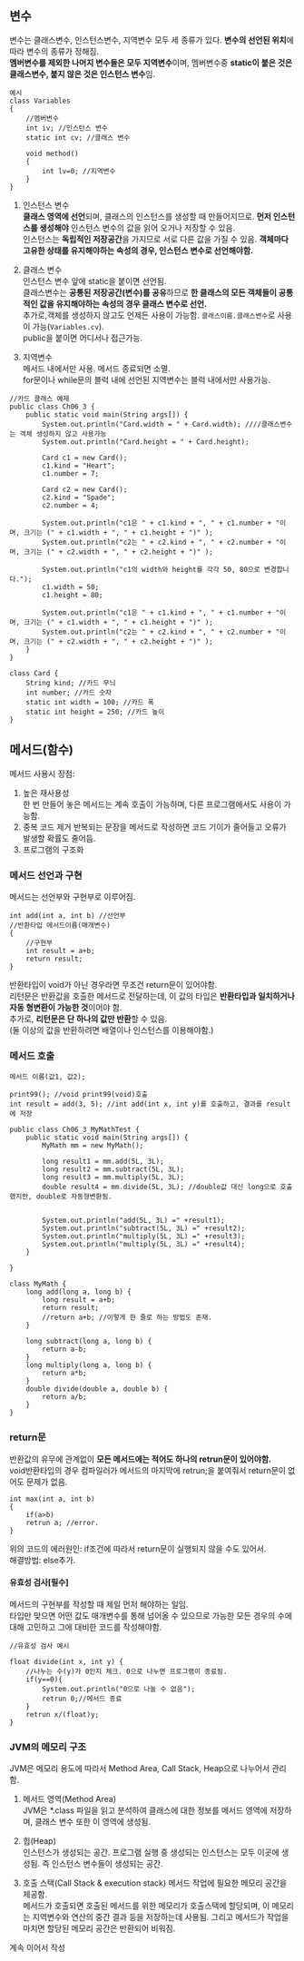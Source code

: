 ## 변수
변수는 클래스변수, 인스턴스변수, 지역변수 모두 세 종류가 있다. **변수의 선언된 위치**에 따라 변수의 종류가 정해짐.  
**멤버변수를 제외한 나머지 변수들은 모두 지역변수**이며, 멤버변수중 **static이 붙은 것은 클래스변수, 붙지 않은 것은 인스턴스 변수**임.

```
예시
class Variables
{
    //멤버변수
    int iv; //인스턴스 변수
    static int cv; //클래스 변수

    void method()
    {
        int lv=0; //지역변수
    }
}
```

1. 인스턴스 변수  
**클래스 영역에 선언**되며, 클래스의 인스턴스를 생성할 때 만들어지므로. **먼저 인스턴스를 생성해야**  인스턴스 변수의 값을 읽어 오거나 저장할 수 있음.  
인스턴스는 **독립적인 저장공간**을 가지므로 서로 다른 값을 가질 수 있음. **객체마다 고유한 상태를 유지해야하는 속성의 경우, 인스턴스 변수로 선언해야함.**
  
2. 클래스 변수  
인스턴스 변수 앞에 static을 붙이면 선언됨.  
클래스변수는 **공통된 저장공간(변수)를 공유**하므로 **한 클래스의 모든 객체들이 공통적인 값을 유지해야하는 속성의 경우 클래스 변수로 선언.**  
추가로,객체를 생성하지 않고도 언제든 사용이 가능함. `클래스이름.클래스변수`로 사용이 가능(`Variables.cv`).  
public을 붙이면 어디서나 접근가능.

3. 지역변수  
메서드 내에서만 사용. 메서드 종료되면 소멸.  
for문이나 while문의 블럭 내에 선언된 지역변수는 블럭 내에서만 사용가능.  

```
//카드 클래스 예제
public class Ch06_3 {
	public static void main(String args[]) {
		System.out.println("Card.width = " + Card.width); ////클래스변수는 객체 생성하지 않고 사용가능
		System.out.println("Card.height = " + Card.height);
		
		Card c1 = new Card();
		c1.kind = "Heart";
		c1.number = 7;
		
		Card c2 = new Card();
		c2.kind = "Spade";
		c2.number = 4;
		
		System.out.println("c1은 " + c1.kind + ", " + c1.number + "이며, 크기는 (" + c1.width + ", " + c1.height + ")" );
		System.out.println("c2는 " + c2.kind + ", " + c2.number + "이며, 크기는 (" + c2.width + ", " + c2.height + ")" );		

		System.out.println("c1의 width와 height를 각각 50, 80으로 변경합니다.");
		c1.width = 50;
		c1.height = 80;

		System.out.println("c1은 " + c1.kind + ", " + c1.number + "이며, 크기는 (" + c1.width + ", " + c1.height + ")" );
		System.out.println("c2는 " + c2.kind + ", " + c2.number + "이며, 크기는 (" + c2.width + ", " + c2.height + ")" );
	}
}

class Card {
	String kind; //카드 무늬
	int number; //카드 숫자
	static int width = 100; //카드 폭
	static int height = 250; //카드 높이
}
```

## 메서드(함수)  
메서드 사용시 장점:   
1. 높은 재사용성  
한 번 만들어 놓은 메서드는 계속 호출이 가능하며, 다른 프로그램에서도 사용이 가능함.  
2. 중복 코드 제거
반복되는 문장을 메서드로 작성하면 코드 기이가 줄어들고 오류가 발생할 확률도 줄어듬.
3. 프로그램의 구조화

### 메서드 선언과 구현 
메서드는 선언부와 구현부로 이루어짐.
```
int add(int a, int b) //선언부
//반환타입 메서드이름(매개변수)
{
    //구현부
    int result = a+b;
    return result; 
}
```
반환타입이 void가 아닌 경우라면 무조건 return문이 있어야함.  
리턴문은 반환값을 호출한 메서드로 전달하는데, 이 값의 타입은 **반환타입과 일치하거나 자동 형변환이 가능한 것**이어야 함.  
추가로, **리턴문은 단 하나의 값만 반환**할 수 있음.  
(둘 이상의 값을 반환하려면 배열이나 인스턴스를 이용해야함.)  
  

### 메서드 호출
```
메서드 이름(값1, 값2);

print99(); //void print99(void)호출
int result = add(3, 5); //int add(int x, int y)를 호출하고, 결과를 result에 저장
```

```
public class Ch06_3_MyMathTest {
	public static void main(String args[]) {
		MyMath mm = new MyMath();
		
		long result1 = mm.add(5L, 3L);
		long result2 = mm.subtract(5L, 3L);
		long result3 = mm.multiply(5L, 3L);
		double result4 = mm.divide(5L, 3L); //double값 대신 long으로 호출했지만, double로 자동형변환됨.
		
		
		System.out.println("add(5L, 3L) =" +result1);
		System.out.println("subtract(5L, 3L) =" +result2);
		System.out.println("multiply(5L, 3L) =" +result3);
		System.out.println("multiply(5L, 3L) =" +result4);
	}

}

class MyMath {
	long add(long a, long b) {
		long result = a+b;
		return result;
		//return a+b; //이렇게 한 줄로 하는 방법도 존재.
	}
	
	long subtract(long a, long b) {
		return a-b;
	}
	long multiply(long a, long b) {
		return a*b;
	}
	double divide(double a, double b) {
		return a/b;
	}
}
```

### return문
반환값의 유무에 관계없이 **모든 메서드에는 적어도 하나의 retrun문이 있어야함.**  
void반환타입의 경우 컴파일러가 메서드의 마지막에 retrun;을 붙여줘서 return문이 없어도 문제가 없음.  

```
int max(int a, int b)
{
    if(a>b)
    retrun a; //error.
}
```
위의 코드의 에러원인: if조건에 따라서 return문이 실행되지 않을 수도 있어서.  
해결방법: else추가.  

#### 유효성 검사[필수]
메서드의 구현부를 작성할 때 제일 먼저 해야하는 일임.  
타입만 맞으면 어떤 값도 매개변수를 통해 넘어올 수 있으므로 가능한 모든 경우의 수에 대해 고민하고 그에 대비한 코드를 작성해야함.  

```
//유효성 검사 예시

float divide(int x, int y) {
    //나누는 수(y)가 0인지 체크. 0으로 나누면 프로그램이 종료됨.  
    if(y==0){
        System.out.println("0으로 나눌 수 없음");
        retrun 0;//메서드 종료
    }
    retrun x/(float)y;
}
```

 ### JVM의 메모리 구조
 JVM은 메모리 용도에 따라서 Method Area, Call Stack, Heap으로 나누어서 관리함.  
   
1. 메서드 영역(Method Area)  
JVM은  *.class 파일을 읽고 분석하여 클래스에 대한 정보를 메서드 영역에 저장하며, 클래스 변수 또한 이 영역에 생성됨.

2. 힙(Heap)  
인스턴스가 생성되는 공간. 프로그램 실행 중 생성되는 인스턴스는 모두 이곳에 생성됨. 즉 인스턴스 변수들이 생성되는 공간.

3. 호출 스택(Call Stack & execution stack)
메서드 작업에 필요한 메모리 공간을 제공함.  
메서드가 호출되면 호출된 메서드를 위한 메모리가 호출스택에 할당되며, 이 메모리는 지역변수와 연산의 중간 결과 등을 저장하는데 사용됨. 그리고 메서드가 작업을 마치면 할당된 메모리 공간은 반환되어 비워짐.

계속 이어서 작성